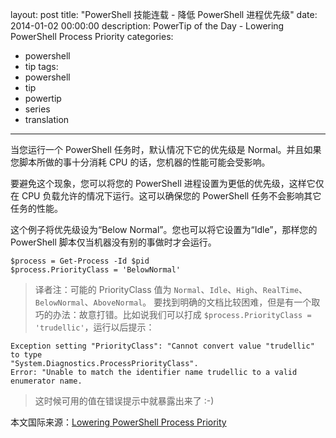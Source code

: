layout: post
title: "PowerShell 技能连载 - 降低 PowerShell 进程优先级"
date: 2014-01-02 00:00:00
description: PowerTip of the Day - Lowering PowerShell Process Priority
categories:
- powershell
- tip
tags:
- powershell
- tip
- powertip
- series
- translation
---
当您运行一个 PowerShell 任务时，默认情况下它的优先级是 Normal。并且如果您脚本所做的事十分消耗 CPU 的话，您机器的性能可能会受影响。

要避免这个现象，您可以将您的 PowerShell 进程设置为更低的优先级，这样它仅在 CPU 负载允许的情况下运行。这可以确保您的 PowerShell 任务不会影响其它任务的性能。

这个例子将优先级设为“Below Normal”。您也可以将它设置为“Idle”，那样您的 PowerShell 脚本仅当机器没有别的事做时才会运行。

	$process = Get-Process -Id $pid
	$process.PriorityClass = 'BelowNormal'

> 译者注：可能的 PriorityClass 值为 `Normal`、`Idle`、`High`、`RealTime`、`BelowNormal`、`AboveNormal`。
> 要找到明确的文档比较困难，但是有一个取巧的办法：故意打错。比如说我们可以打成 `$process.PriorityClass = 'trudellic'`，运行以后提示：
>
	Exception setting "PriorityClass": "Cannot convert value "trudellic" to type
	"System.Diagnostics.ProcessPriorityClass". 
	Error: "Unable to match the identifier name trudellic to a valid enumerator name.

> 这时候可用的值在错误提示中就暴露出来了 :-)  

<!--more-->
本文国际来源：[Lowering PowerShell Process Priority](http://community.idera.com/powershell/powertips/b/tips/posts/lowering-powershell-process-priority)
